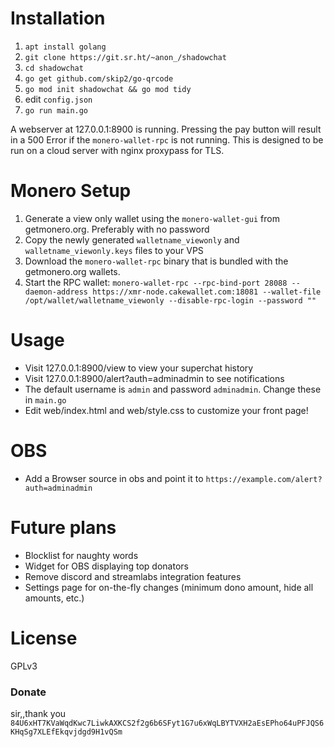 # Installation
1. ```apt install golang```
2. ```git clone https://git.sr.ht/~anon_/shadowchat```
4. ```cd shadowchat```
2. ```go get github.com/skip2/go-qrcode```
5. ```go mod init shadowchat && go mod tidy```
6. edit ```config.json```
7. ```go run main.go```

A webserver at 127.0.0.1:8900 is running. Pressing the pay button will result in a 500 Error if the `monero-wallet-rpc` is not running.
This is designed to be run on a cloud server with nginx proxypass for TLS.

# Monero Setup
1. Generate a view only wallet using the `monero-wallet-gui` from getmonero.org. Preferably with no password
2. Copy the newly generated `walletname_viewonly` and `walletname_viewonly.keys` files to your VPS
3. Download the `monero-wallet-rpc` binary that is bundled with the getmonero.org wallets.
4. Start the RPC wallet: `monero-wallet-rpc --rpc-bind-port 28088 --daemon-address https://xmr-node.cakewallet.com:18081 --wallet-file /opt/wallet/walletname_viewonly --disable-rpc-login --password ""`

# Usage
- Visit 127.0.0.1:8900/view to view your superchat history
- Visit 127.0.0.1:8900/alert?auth=adminadmin to see notifications
- The default username is `admin` and password `adminadmin`. Change these in `main.go`
- Edit web/index.html and web/style.css to customize your front page!

# OBS
- Add a Browser source in obs and point it to `https://example.com/alert?auth=adminadmin`
# Future plans
- Blocklist for naughty words
- Widget for OBS displaying top donators
- Remove discord and streamlabs integration features
- Settings page for on-the-fly changes (minimum dono amount, hide all amounts, etc.)

# License
GPLv3

### Donate
sir,,thank you
`84U6xHT7KVaWqdKwc7LiwkAXKCS2f2g6b6SFyt1G7u6xWqLBYTVXH2aEsEPho64uPFJQS6KHqSg7XLEfEkqvjdgd9H1vQSm`

